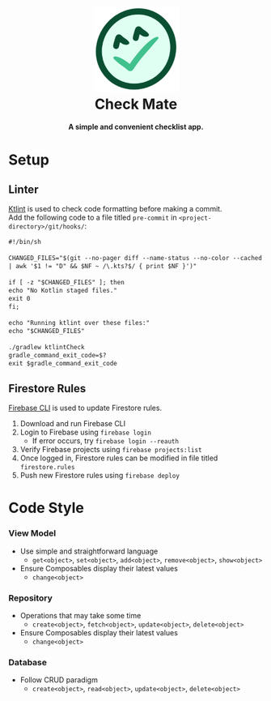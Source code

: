 <h1 align="center">
  <br>
  <img src="images/checkmate.png" alt="checkmate" width="169">
  <br>
  Check Mate
  <br>
</h1>

<h4 align="center">A simple and convenient checklist app.</h4>

# Setup
## Linter
[Ktlint](https://github.com/JLLeitschuh/ktlint-gradle) is used to check code formatting before making a commit.<br/>
Add the following code to a file titled `pre-commit` in `<project-directory>/git/hooks/`:
```
#!/bin/sh

CHANGED_FILES="$(git --no-pager diff --name-status --no-color --cached | awk '$1 != "D" && $NF ~ /\.kts?$/ { print $NF }')"

if [ -z "$CHANGED_FILES" ]; then
echo "No Kotlin staged files."
exit 0
fi;

echo "Running ktlint over these files:"
echo "$CHANGED_FILES"

./gradlew ktlintCheck
gradle_command_exit_code=$?
exit $gradle_command_exit_code
```
## Firestore Rules
[Firebase CLI](https://firebase.google.com/docs/cli) is used to update Firestore rules.<br/>
1. Download and run Firebase CLI
2. Login to Firebase using `firebase login`
   - If error occurs, try `firebase login --reauth`
3. Verify Firebase projects using `firebase projects:list`
4. Once logged in, Firestore rules can be modified in file titled `firestore.rules`
5. Push new Firestore rules using `firebase deploy`

# Code Style
### View Model
- Use simple and straightforward language
   - `get<object>`, `set<object>`, `add<object>`, `remove<object>`, `show<object>`
- Ensure Composables display their latest values
   - `change<object>`
### Repository
- Operations that may take some time
   - `create<object>`, `fetch<object>`, `update<object>`, `delete<object>`
- Ensure Composables display their latest values
   - `change<object>`
### Database
- Follow CRUD paradigm
   - `create<object>`, `read<object>`, `update<object>`, `delete<object>`
